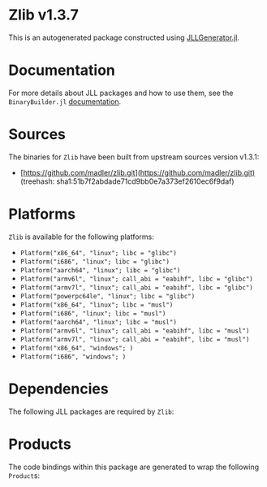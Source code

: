 # Zlib v1.3.7
This is an autogenerated package constructed using [JLLGenerator.jl](https://github.com/JuliaPackaging/BinaryBuilder2.jl/tree/main/JLLGenerator.jl).

# Documentation
For more details about JLL packages and how to use them, see the `BinaryBuilder.jl` [documentation](https://docs.binarybuilder.org/stable/jll/).

# Sources
The binaries for `Zlib` have been built from upstream sources version v1.3.1:

 - [https://github.com/madler/zlib.git](https://github.com/madler/zlib.git) (treehash: sha1:51b7f2abdade71cd9bb0e7a373ef2610ec6f9daf)
# Platforms

`Zlib` is available for the following platforms:

 - `Platform("x86_64", "linux"; libc = "glibc")`
 - `Platform("i686", "linux"; libc = "glibc")`
 - `Platform("aarch64", "linux"; libc = "glibc")`
 - `Platform("armv6l", "linux"; call_abi = "eabihf", libc = "glibc")`
 - `Platform("armv7l", "linux"; call_abi = "eabihf", libc = "glibc")`
 - `Platform("powerpc64le", "linux"; libc = "glibc")`
 - `Platform("x86_64", "linux"; libc = "musl")`
 - `Platform("i686", "linux"; libc = "musl")`
 - `Platform("aarch64", "linux"; libc = "musl")`
 - `Platform("armv6l", "linux"; call_abi = "eabihf", libc = "musl")`
 - `Platform("armv7l", "linux"; call_abi = "eabihf", libc = "musl")`
 - `Platform("x86_64", "windows"; )`
 - `Platform("i686", "windows"; )`
# Dependencies
The following JLL packages are required by `Zlib`:

# Products

The code bindings within this package are generated to wrap the following `Product`s:
<TODO>

